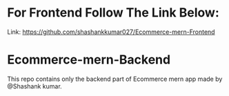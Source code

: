 # For Frontend Follow The Link Below:

Link: https://github.com/shashankkumar027/Ecommerce-mern-Frontend

# Ecommerce-mern-Backend
This repo contains only the backend part of Ecommerce mern app made by @Shashank kumar.
